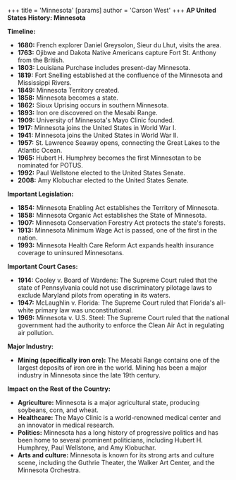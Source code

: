 +++
 title = 'Minnesota'
[params]
	author = 'Carson West'
+++
**AP United States History: Minnesota**

**Timeline:**

* **1680:** French explorer Daniel Greysolon, Sieur du Lhut, visits the area.
* **1763:** Ojibwe and Dakota Native Americans capture Fort St. Anthony from the British.
* **1803:** Louisiana Purchase includes present-day Minnesota.
* **1819:** Fort Snelling established at the confluence of the Minnesota and Mississippi Rivers.
* **1849:** Minnesota Territory created.
* **1858:** Minnesota becomes a state.
* **1862:** Sioux Uprising occurs in southern Minnesota.
* **1893:** Iron ore discovered on the Mesabi Range.
* **1909:** University of Minnesota's Mayo Clinic founded.
* **1917:** Minnesota joins the United States in World War I.
* **1941:** Minnesota joins the United States in World War II.
* **1957:** St. Lawrence Seaway opens, connecting the Great Lakes to the Atlantic Ocean.
* **1965:** Hubert H. Humphrey becomes the first Minnesotan to be nominated for POTUS.
* **1992:** Paul Wellstone elected to the United States Senate.
* **2008:** Amy Klobuchar elected to the United States Senate.

**Important Legislation:**

* **1854:** Minnesota Enabling Act establishes the Territory of Minnesota.
* **1858:** Minnesota Organic Act establishes the State of Minnesota.
* **1907:** Minnesota Conservation Forestry Act protects the state's forests.
* **1913:** Minnesota Minimum Wage Act is passed, one of the first in the nation.
* **1993:** Minnesota Health Care Reform Act expands health insurance coverage to uninsured Minnesotans.

**Important Court Cases:**

* **1914:** Cooley v. Board of Wardens: The Supreme Court ruled that the state of Pennsylvania could not use discriminatory pilotage laws to exclude Maryland pilots from operating in its waters.
* **1947:** McLaughlin v. Florida: The Supreme Court ruled that Florida's all-white primary law was unconstitutional.
* **1969:** Minnesota v. U.S. Steel: The Supreme Court ruled that the national government had the authority to enforce the Clean Air Act in regulating air pollution.

**Major Industry:**

* **Mining (specifically iron ore):** The Mesabi Range contains one of the largest deposits of iron ore in the world. Mining has been a major industry in Minnesota since the late 19th century.

**Impact on the Rest of the Country:**

* **Agriculture:** Minnesota is a major agricultural state, producing soybeans, corn, and wheat.
* **Healthcare:** The Mayo Clinic is a world-renowned medical center and an innovator in medical research.
* **Politics:** Minnesota has a long history of progressive politics and has been home to several prominent politicians, including Hubert H. Humphrey, Paul Wellstone, and Amy Klobuchar.
* **Arts and culture:** Minnesota is known for its strong arts and culture scene, including the Guthrie Theater, the Walker Art Center, and the Minnesota Orchestra.